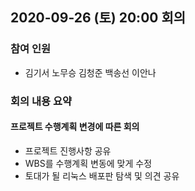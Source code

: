 ## 2020-09-26 (토) 20:00 회의
### 참여 인원
- 김기서 노무승 김청준 백송선 이안나
### 회의 내용 요약
#### 프로젝트 수행계획 변경에 따른 회의
- 프로젝트 진행사항 공유
- WBS를 수행계획 변동에 맞게 수정
- 토대가 될 리눅스 배포판 탐색 및 의견 공유
